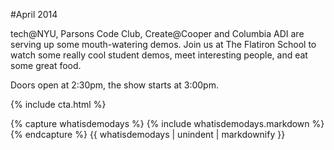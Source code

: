 
#April 2014

tech@NYU, Parsons Code Club, Create@Cooper and Columbia ADI are serving up some mouth-watering demos. Join us at The Flatiron School to watch some really cool student demos, meet interesting people, and eat some great food.

Doors open at 2:30pm, the show starts at 3:00pm.

{% include cta.html %}

{% capture whatisdemodays %}
  {% include whatisdemodays.markdown %}
{% endcapture %}
{{ whatisdemodays | unindent | markdownify }}
